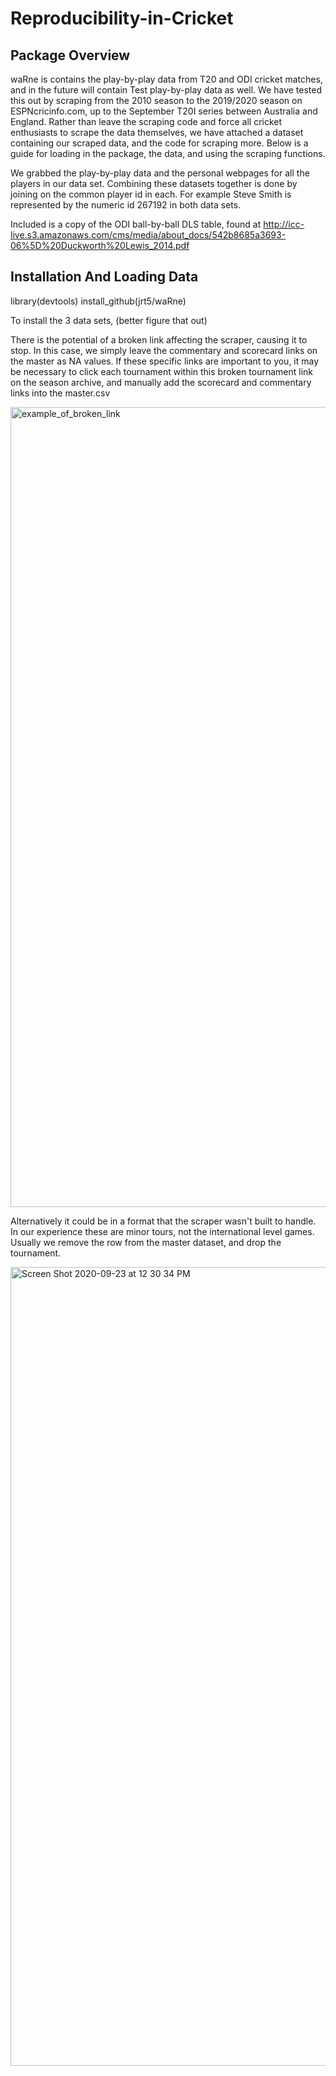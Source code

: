 # Reproducibility-in-Cricket

## Package Overview

waRne is contains the play-by-play data from T20 and ODI cricket matches, and in the future will contain Test play-by-play data as well. We have tested this out by scraping from the 2010 season to the 2019/2020 season on ESPNcricinfo.com, up to the September T20I series between Australia and England. Rather than leave the scraping code and force all cricket enthusiasts to scrape the data themselves, we have attached a dataset containing our scraped data, and the code for scraping more. Below is a guide for loading in the package, the data, and using the scraping functions. 

We grabbed the play-by-play data and the personal webpages for all the players in our data set. Combining these datasets together is done by joining on the common player id in each. For example Steve Smith is represented by the numeric id 267192 in both data sets. 

Included is a copy of the ODI ball-by-ball DLS table, found at http://icc-live.s3.amazonaws.com/cms/media/about_docs/542b8685a3693-06%5D%20Duckworth%20Lewis_2014.pdf

## Installation And Loading Data

library(devtools)
install_github(jrt5/waRne)

To install the 3 data sets, (better figure that out)

There is the potential of a broken link affecting the scraper, causing it to stop. In this case, we simply leave the commentary and scorecard links on the master as NA values. If these specific links are important to you, it may be necessary to click each tournament within this broken tournament link on the season archive, and manually add the scorecard and commentary links into the master.csv

<img width="1280" alt="example_of_broken_link" src="https://user-images.githubusercontent.com/44284779/93940508-6de84080-fce1-11ea-8ab2-a55710969989.png">

Alternatively it could be in a format that the scraper wasn't built to handle. In our experience these are minor tours, not the international level games. Usually we remove the row from the master dataset, and drop the tournament.

<img width="1278" alt="Screen Shot 2020-09-23 at 12 30 34 PM" src="https://user-images.githubusercontent.com/44284779/94060304-997a3200-fd98-11ea-9a2e-65af28fd599d.png">
